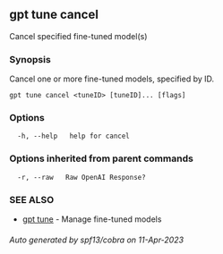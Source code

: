 ## gpt tune cancel

Cancel specified fine-tuned model(s)

### Synopsis

Cancel one or more fine-tuned models, specified by ID.

```
gpt tune cancel <tuneID> [tuneID]... [flags]
```

### Options

```
  -h, --help   help for cancel
```

### Options inherited from parent commands

```
  -r, --raw   Raw OpenAI Response?
```

### SEE ALSO

* [gpt tune](gpt_tune.md)	 - Manage fine-tuned models

###### Auto generated by spf13/cobra on 11-Apr-2023
